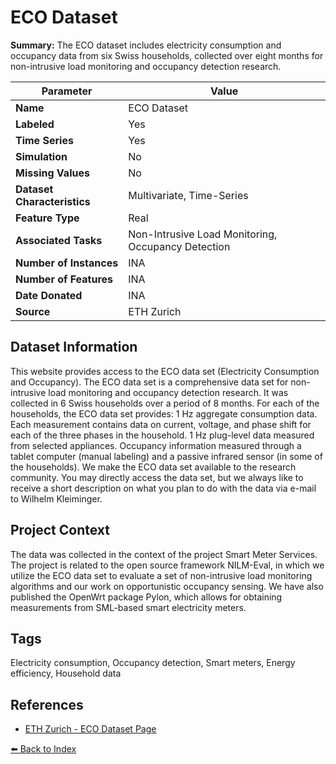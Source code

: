 # ECO Dataset

**Summary:** The ECO dataset includes electricity consumption and occupancy data from six Swiss households, collected over eight months for non-intrusive load monitoring and occupancy detection research.

| Parameter | Value |
| --- | --- |
| **Name** | ECO Dataset |
| **Labeled** | Yes |
| **Time Series** | Yes |
| **Simulation** | No |
| **Missing Values** | No |
| **Dataset Characteristics** | Multivariate, Time-Series |
| **Feature Type** | Real |
| **Associated Tasks** | Non-Intrusive Load Monitoring, Occupancy Detection |
| **Number of Instances** | INA |
| **Number of Features** | INA |
| **Date Donated** | INA |
| **Source** | ETH Zurich |

## Dataset Information

This website provides access to the ECO data set (Electricity Consumption and Occupancy). The ECO data set is a comprehensive data set for non-intrusive load monitoring and occupancy detection research. It was collected in 6 Swiss households over a period of 8 months. For each of the households, the ECO data set provides:
1 Hz aggregate consumption data. Each measurement contains data on current, voltage, and phase shift for each of the three phases in the household.
1 Hz plug-level data measured from selected appliances.
Occupancy information measured through a tablet computer (manual labeling) and a passive infrared sensor (in some of the households).
We make the ECO data set available to the research community. You may directly access the data set, but we always like to receive a short description on what you plan to do with the data via e-mail to Wilhelm Kleiminger.

## Project Context

The data was collected in the context of the project Smart Meter Services. The project is related to the open source framework NILM-Eval, in which we utilize the ECO data set to evaluate a set of non-intrusive load monitoring algorithms and our work on opportunistic occupancy sensing. We have also published the OpenWrt package Pylon, which allows for obtaining measurements from SML-based smart electricity meters.

## Tags

Electricity consumption, Occupancy detection, Smart meters, Energy efficiency, Household data

## References

- [ETH Zurich - ECO Dataset Page](http://vs.inf.ethz.ch/res/show.html?what=eco-data)

[⬅️ Back to Index](../README.md)
